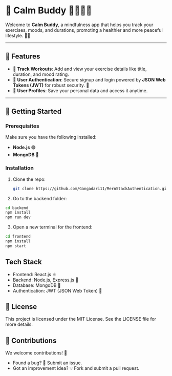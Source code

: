 # 🌸 Calm Buddy 🧘‍♀️🧘‍♂️

Welcome to **Calm Buddy**, a mindfulness app that helps you track your exercises, moods, and durations, promoting a healthier and more peaceful lifestyle. 🌿✨

---

## 🌟 Features  
- 📝 **Track Workouts**: Add and view your exercise details like title, duration, and mood rating.  
- 🔐 **User Authentication**: Secure signup and login powered by **JSON Web Tokens (JWT)** for robust security. 🔑  
- 📂 **User Profiles**: Save your personal data and access it anytime.

---

## 🚀 Getting Started

### Prerequisites  
Make sure you have the following installed:  
- **Node.js** 🟢  
- **MongoDB** 🍃  

### Installation  
1. Clone the repo:  
   ```bash
   git clone https://github.com/Gangadari11/MernStackAuthentication.git

2. Go to the backend folder:
```bash
cd backend
npm install
npm run dev
```
3. Open a new terminal for the frontend:
``` bash
cd frontend
npm install
npm start
```
 ## Tech Stack
* Frontend: React.js ⚛️
* Backend: Node.js, Express.js 🚀
* Database: MongoDB 🍃
* Authentication: JWT (JSON Web Token) 🔑

## 📜 License
This project is licensed under the MIT License. See the LICENSE file for more details.

## 🤝 Contributions
We welcome contributions! 🌟

* Found a bug? 🐛 Submit an issue.
* Got an improvement idea? 💡 Fork and submit a pull request.

   
